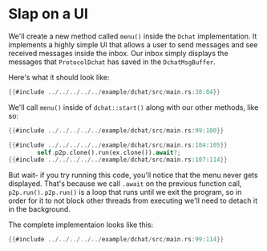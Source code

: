 # Slap on a UI

We'll create a new method called `menu()` inside the `Dchat`
implementation. It implements a highly simple UI that allows a user to
send messages and see received messages inside the inbox. Our inbox
simply displays the messages that `ProtocolDchat` has saved in the
`DchatMsgBuffer`.

Here's what it should look like:

```rust
{{#include ../../../../../example/dchat/src/main.rs:38:84}}
```

We'll call `menu()` inside of `dchat::start()` along with our other methods, like so:

```rust
{{#include ../../../../../example/dchat/src/main.rs:99:100}}

{{#include ../../../../../example/dchat/src/main.rs:104:105}}
        self.p2p.clone().run(ex.clone()).await?;
{{#include ../../../../../example/dchat/src/main.rs:107:114}}
```

But wait- if you try running this code, you'll notice that the menu never
gets displayed. That's because we call `.await` on the previous function
call, `p2p.run()`. `p2p.run()` is a loop that runs until we exit the program,
so in order for it to not block other threads from executing we'll need
to detach it in the background.

The complete implementaion looks like this:

```rust
{{#include ../../../../../example/dchat/src/main.rs:99:114}}
```
